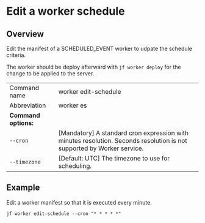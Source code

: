 
# Edit a worker schedule

## Overview

Edit the manifest of a SCHEDULED_EVENT worker to udpate the schedule criteria.

The worker should be deploy afterward with `jf worker deploy` for the change to be applied to the server.

|                        |                     |
|------------------------|------------------------------------------------------------------------------------------------------------------------------------------------------------------------------------|
| Command name           | worker edit-schedule    |
| Abbreviation           | worker es               |
| **Command options:**   |                                                                                                                                                                                    |
| `--cron`         | \[Mandatory] A standard cron expression with minutes resolution. Seconds resolution is not supported by Worker service. |
| `--timezone`            | \[Default: UTC] The timezone to use for scheduling. |

## Example

Edit a worker manifest so that it is executed every minute.

```
jf worker edit-schedule --cron "* * * * *"
```
